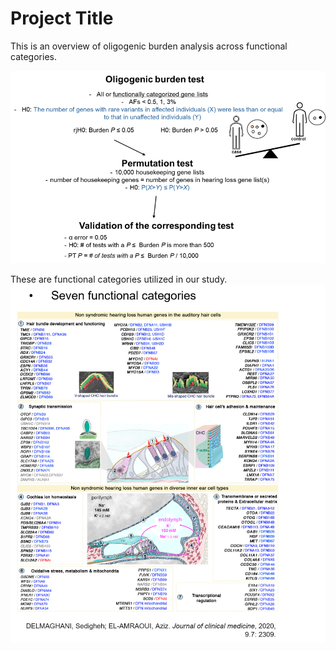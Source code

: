 # Project Title

This is an overview of oligogenic burden analysis across functional categories.

![Example Image](image1.png)

These are functional categories utilized in our study. 
![Example Image](Image2.png)
